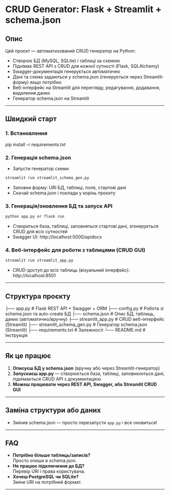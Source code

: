 # CRUD Generator: Flask + Streamlit +  schema.json

## Опис

Цей проєкт — автоматизований CRUD генератор на Python:
- Створює БД (MySQL, SQLite) і таблиці за схемою
- Піднімає REST API з CRUD для кожної сутності (Flask, SQLAlchemy)
- Swagger-документація генерується автоматично
- Дані та схема задаються у schema.json (генерується через Streamlit-форму) якщо потрібно
- Веб-інтерфейс на Streamlit для перегляду, редагування, додавання, видалення даних
- Генератор schema.json на Streamlit

---

## Швидкий старт

### 1. Встановлення
pip install -r requirements.txt

### 2. Генерація schema.json

- Запусти генератор схеми:
```bash
streamlit run streamlit_schema_gen.py
```
- Заповни форму: URI БД, таблиці, поля, стартові дані
- Скачай schema.json і поклади у корінь проєкту

### 3. Генерація/оновлення БД та запуск API
```bash
python app.py or flask run
```
- Створиться база, таблиці, заповняться стартові дані, згенерується CRUD для всіх сутностей
- Swagger UI: http://localhost:5000/apidocs

### 4. Веб-інтерфейс для роботи з таблицями (CRUD GUI)

```bash
streamlit run streamlit_app.py
```

- CRUD-доступ до всіх таблиць (візуальний інтерфейс): http://localhost:8501

---

## Структура проєкту

├── app.py                # Flask REST API + Swagger + ORM
├── config.py             # Робота зі schema.json та auto-create БД
├── schema.json           # Опис БД, таблиць, даних (автоматично/вручну)
├── streamlit_app.py      # CRUD веб-інтерфейс (Streamlit)
├── streamlit_schema_gen.py # Генератор schema.json (Streamlit)
├── requirements.txt      # Залежності
└── README.md             # Інструкція

---

## Як це працює

1. **Описуєш БД у schema.json** (вручну або через Streamlit-генератор)
2. **Запускаєш app.py** — створюється база, таблиці, заповнюються дані, піднімається CRUD API з документацією
3. **Можеш працювати через REST API, Swagger, або Streamlit CRUD GUI**

---

## Заміна структури або даних

- Змінив schema.json — просто перезапусти `app.py` і все оновиться!

---

## FAQ

- **Потрібно більше таблиць/записів?**  
  Просто опиши в schema.json.
- **Не працює підключення до БД?**  
  Перевір URI і права користувача.
- **Хочеш PostgreSQL чи SQLite?**  
  Зміни URI на потрібний формат.

---


